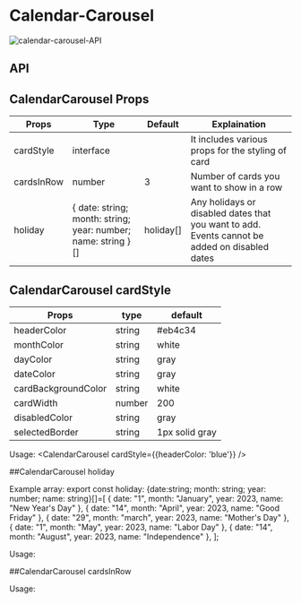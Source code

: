 # Calendar-Carousel

![calendar-carousel-API](https://dev-portal.carbonteq.com/assets/images/calendar-1cfb9243f6a61a44033ca1b28524889d.gif)

## API
<CalendarCarousel />

## CalendarCarousel Props

| Props       | Type                                                               | Default      | Explaination 
|-------------|--------------------------------------------------------------------|--------------|-------------------------------------------------------------------|
| cardStyle   | interface                                                          |              | It includes various props for the styling of card                 |
| cardsInRow  | number                                                             | 3            | Number of cards you want to show in a row                         |
| holiday     | { date: string; month: string; year: number; name: string }[]      | holiday[]    | Any holidays or disabled dates that you want to add. Events cannot be added on disabled dates|                                                                                                       


## CalendarCarousel cardStyle

| Props                 | type     | default        |
|-----------------------|----------|----------------|
| headerColor           | string   | #eb4c34        |
| monthColor            | string   | white          |
| dayColor              | string   | gray           |
| dateColor             | string   | gray           |
| cardBackgroundColor   | string   | white          |
| cardWidth             | number   | 200            |
| disabledColor         | string   | gray           |
| selectedBorder        | string   | 1px solid gray |

Usage: <CalendarCarousel cardStyle={{headerColor: 'blue'}} />

##CalendarCarousel holiday

Example array:
export const holiday: {date:string; month: string; year: number; name: string}[]=[
    { date: "1", month: "January", year: 2023, name: "New Year's Day" },
    { date: "14", month: "April", year: 2023, name: "Good Friday" },
    { date: "29", month: "march", year: 2023, name: "Mother's Day" },
    { date: "1", month: "May", year: 2023, name: "Labor Day" },
    { date: "14", month: "August", year: 2023, name: "Independence" },
];

Usage: <CalendarCarousel holiday={holidays} />

##CalendarCarousel cardsInRow

Usage: <CalendarCarouse cardsInRow={4} />



